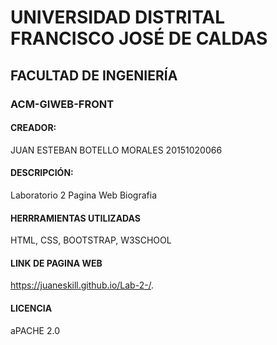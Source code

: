 # UNIVERSIDAD DISTRITAL FRANCISCO JOSÉ DE CALDAS

## FACULTAD DE INGENIERÍA

### ACM-GIWEB-FRONT 

#### CREADOR:
 JUAN ESTEBAN BOTELLO MORALES 20151020066

#### DESCRIPCIÓN:
Laboratorio 2 Pagina Web Biografia
#### HERRRAMIENTAS UTILIZADAS
HTML, CSS, BOOTSTRAP, W3SCHOOL

#### LINK DE PAGINA WEB 
https://juaneskill.github.io/Lab-2-/.
#### LICENCIA
aPACHE 2.0
